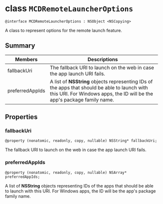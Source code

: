 # class `MCDRemoteLauncherOptions` 

```
@interface MCDRemoteLauncherOptions : NSObject <NSCopying>
```  

A class to represent options for the remote launch feature.

## Summary

 Members                        | Descriptions                                
--------------------------------|---------------------------------------------
fallbackUri | The fallback URI to launch on the web in case the app launch URI fails.
preferredAppIds | A list of **NSString** objects representing IDs of the apps that should be able to launch with this URI. For Windows apps, the ID will be the app's package family name. 

## Properties

### fallbackUri
`@property (nonatomic, readonly, copy, nullable) NSString* fallbackUri;`

The fallback URI to launch on the web in case the app launch URI fails.

### preferredAppIds
`@property (nonatomic, readonly, copy, nullable) NSArray* preferredAppIds;`

A list of **NSString** objects representing IDs of the apps that should be able to launch with this URI. For Windows apps, the ID will be the app's package family name.